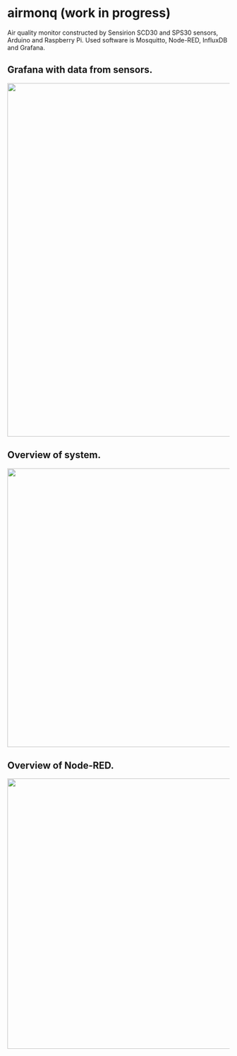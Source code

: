 # airmonq (work in progress)
Air quality monitor constructed by Sensirion SCD30 and SPS30 sensors, Arduino and Raspberry Pi. Used software is Mosquitto, Node-RED, InfluxDB and Grafana.

## Grafana with data from sensors.
<img src="https://i.imgur.com/OfrikDk.png" width="800px" height="auto">

## Overview of system.
<img src="https://i.imgur.com/0YbnKn8.png" width="631px" height="auto">

## Overview of Node-RED.
<img src="https://i.imgur.com/wC6GP4O.png" width="612px" height="auto">
